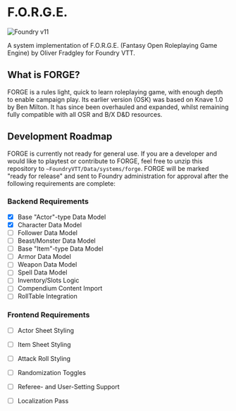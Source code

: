 # F.O.R.G.E.

![Foundry v11](https://img.shields.io/badge/foundry-v11-green)

A system implementation of F.O.R.G.E. (Fantasy Open Roleplaying Game Engine) by Oliver Fradgley for Foundry VTT.

## What is FORGE?
FORGE is a rules light, quick to learn roleplaying game, with enough depth to enable campaign play. Its earlier version (OSK) was based on Knave 1.0 by Ben Milton. It has since been overhauled and expanded, whilst remaining fully compatible with all OSR and B/X D&D resources.

## Development Roadmap
FORGE is currently not ready for general use. If you are a developer and would like to playtest or contribute to FORGE, feel free to unzip this repository to `~FoundryVTT/Data/systems/forge`. FORGE will be marked "ready for release" and sent to Foundry administration for approval after the following requirements are complete:

### Backend Requirements
- [x] Base "Actor"-type Data Model
- [x] Character Data Model
- [ ] Follower Data Model
- [ ] Beast/Monster Data Model
- [ ] Base "Item"-type Data Model
- [ ] Armor Data Model
- [ ] Weapon Data Model
- [ ] Spell Data Model
- [ ] Inventory/Slots Logic
- [ ] Compendium Content Import
- [ ] RollTable Integration

### Frontend Requirements
- [ ] Actor Sheet Styling
- [ ] Item Sheet Styling
- [ ] Attack Roll Styling
- [ ] Randomization Toggles
- [ ] Referee- and User-Setting Support
- [ ] Localization Pass


